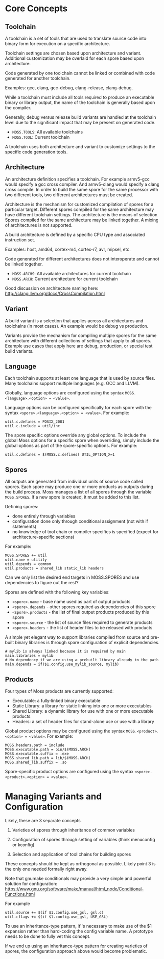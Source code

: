 Core Concepts
=============

Toolchain
---------

A toolchain is a set of tools that are used to translate source code into binary form for execution on a specific architecture.

Toolchain settings are chosen based upon architecture and variant. Additional customization may be overlaid for each spore based upon architecture.

Code generated by one toolchain cannot be linked or combined with code generated for another toolchain.

Examples: gcc, clang, gcc-debug, clang-release, clang-debug.

While a toolchain must include all tools required to produce an executable binary or library output, the name of the toolchain is generally based upon the compiler.

Generally, debug versus release build variants are handled at the toolchain level due to the significant impact that may be present on generated code.

- `MOSS.TOOLS`: All available toolchains
- `MOSS.TOOL`: Current toolchain

A toolchain uses both architecture and variant to customize settings to the specific code generation tools.

Architecture
------------

An architecture definition specifies a toolchain. For example armv5-gcc would specify a gcc cross compiler. And armv5-clang would specify a clang cross compile. In order to build the same spore for the same processor with two different tools, two different architectures must be created.

Architecture is the mechanism for customized compilation of spores for a particular target. Different spores compiled for the same architecture may have different toolchain settings. The architecture is the means of selection. Spores compiled for the same architecture may be linked together. A mixing of architectures is not supported.

A build architecture is defined by a specific CPU type and associated instruction set.

Examples: host, amd64, cortex-m4, cortex-r7, avr, mipsel, etc.

Code generated for different architectures does not interoperate and cannot be linked together.

- `MOSS.ARCHS`: All available architectures for current toolchain
- `MOSS.ARCH`: Current architecture for current toolchain

Good discussion on architecture naming here: http://clang.llvm.org/docs/CrossCompilation.html

Variant
-------

A build variant is a selection that applies across all architectures and toolchains (in most cases). An example would be debug vs production.

Variants provide the mechanism for compiling multiple spores for the same architecture with different collections of settings that apply to all spores. Example use cases that apply here are debug, production, or special test build variants.

Language
--------

Each toolchain supports at least one language that is used by source files.
Many toolchains support multiple languages (e.g. GCC and LLVM).

Globally, language options are configured using the syntax `MOSS.<language>.<option> = <value>`.

Language options can be configured specifically for each spore with the syntax
`<spore>.<language>.<option> = <value>`. For example:

	util.c.defines = POSIX_2001
	util.c.include = util/inc

The spore specific options override any global options. To include the global
Moss options for a specific spore when overriding, simply include the global
options as part of the spore-specific options. For example:

	util.c.defines = $(MOSS.c.defines) UTIL_OPTION_X=1

Spores
------

All outputs are generated from individual units of source code called spores.
Each spore may produce one or more products as outputs during the build
process. Moss manages a list of all spores through the variable
`MOSS.SPORES`. If a new spore is created, it must be added to this list.

Defining spores:

- done entirely through variables
- configuration done only through conditional assignment (not with if statements)
- no knowledge of tool chain or compiler specifics is specified (expect for architecture-specific sections)

For example:

	MOSS.SPORES += util
	util.name = utility
	util.depends = common
	util.products = shared_lib static_lib headers

Can we only list the desired end targets in MOSS.SPORES and use dependencies to figure out the rest?

Spores are defined with the following key variables:

- `<spore>.name` - base name used as part of output products
- `<spore>.depends` - other spores required as dependencies of this spore
- `<spore>.products` - the list of final output products produced by this spore
- `<spore>.source` - the list of source files required to generate products
- `<spore>.headers` - the list of header files to be released with products

A simple yet elegant way to support libraries compiled from source and pre-built binary libraries is through spore configuration of explicit dependencies.

	# mylib is always linked because it is required by main
	main.libraries = mylib
	# No dependency if we are using a prebuilt library already in the path
	main.depends = if($1.config.use_mylib_source, mylib)

Products
--------

Four types of Moss products are currently supported:

- Executable: a fully-linked binary executable
- Static Library: a library for static linking into one or more executables
- Shared Library: a dynamic library for use with one or more executable products
- Headers: a set of header files for stand-alone use or use with a library

Global product options may be configured using the syntax
`MOSS.<product>.<option> = <value>`. For example:

    MOSS.headers.path = include
	MOSS.executable.path = bin/$(MOSS.ARCH)
	MOSS.executable.suffix = .exe
	MOSS.shared_lib.path = lib/$(MOSS.ARCH)
	MOSS.shared_lib.suffix = .so

Spore-specific product options are configured using the syntax `<spore>.<product>.<option> = <value>`.




Managing Variants and Configuration
===================================

Likely, these are 3 separate concepts

1. Varieties of spores through inheritance of common variables

2. Configuration of spores through setting of variables (think menuconfig or
kconfig)

3. Selection and application of tool chains for building spores

These concepts should be kept as orthogonal as possible. Likely point 3 is the
only one needed formally right away.

Note that gnumake conditionals may provide a very simple and powerful solution
for configuration:
https://www.gnu.org/software/make/manual/html_node/Conditional-Functions.html

For example

	util.source += $(if $1.config.use_gsl, gsl.c)
	util.cflags += $(if $1.config.use_gsl, USE_GSL)

To use an inheritance-type pattern, it''s necessary to make use of the $1
expansion rather than hard-coding the config variable name. A prototype needs
to be done to fully vet this concept.

If we end up using an inheritance-type pattern for creating varieties of
spores, the configuration approach above would become problematic.
